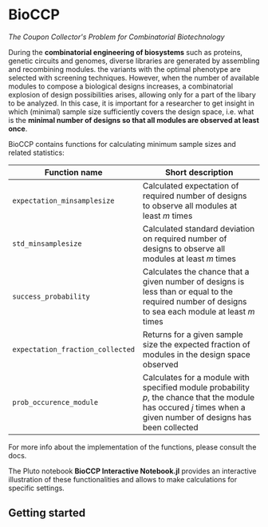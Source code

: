 # BioCCP
*The Coupon Collector's Problem for Combinatorial Biotechnology*

During the **combinatorial engineering of biosystems** such as proteins, genetic circuits and genomes, diverse libraries are generated by assembling and recombining modules. the variants with the optimal phenotype are selected with screening techniques. However, when the number of available modules to compose a biological designs increases, a combinatorial explosion of design possibilities arises, allowing only for a part of the libary to be analyzed. In this case, it is important for a researcher to get insight in which (minimal) sample size sufficiently covers the design space, i.e. what is the **minimal number of designs so that all modules are observed at least once**.

BioCCP contains functions for calculating minimum sample sizes and related statistics:


Function name    | Short description
---------------- | -----------------
`expectation_minsamplesize`        | Calculated expectation of required number of designs to observe all modules at least *m* times
`std_minsamplesize`      | Calculated standard deviation on required number of designs to observe all modules at least *m* times
`success_probability`         | Calculates the chance that a given number of designs is less than or equal to the required number of designs to sea each module at least *m* times
`expectation_fraction_collected` | Returns for a given sample size the expected fraction of modules in the design space observed
`prob_occurence_module` | Calculates for a module with specified module probability *p*, the chance that the module has occured *j* times when a given number of designs has been collected
 

For more info about the implementation of the functions, please consult the docs.

The Pluto notebook **BioCCP Interactive Notebook.jl** provides an interactive illustration of these functionalities and allows to make calculations for specific settings. 

## Getting started

  

